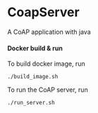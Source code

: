 # CoapServer
A CoAP application with java

#### Docker build & run
To build docker image, run

```
./build_image.sh
```

To run the CoAP server, run 

```
./run_server.sh
```
